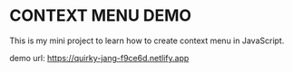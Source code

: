 # CONTEXT MENU DEMO

This is my mini project to learn how to create context menu in JavaScript.

demo url: https://quirky-jang-f9ce6d.netlify.app
